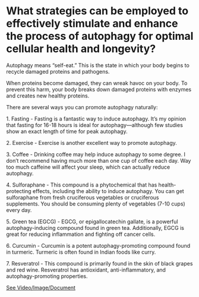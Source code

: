 # What strategies can be employed to effectively stimulate and enhance the process of autophagy for optimal cellular health and longevity?

Autophagy means “self-eat.” This is the state in which your body begins to recycle damaged proteins and pathogens.

When proteins become damaged, they can wreak havoc on your body. To prevent this harm, your body breaks down damaged proteins with enzymes and creates new healthy proteins.

There are several ways you can promote autophagy naturally:

1\. Fasting - Fasting is a fantastic way to induce autophagy. It’s my opinion that fasting for 16-18 hours is ideal for autophagy—although few studies show an exact length of time for peak autophagy.

2\. Exercise - Exercise is another excellent way to promote autophagy.

3\. Coffee - Drinking coffee may help induce autophagy to some degree. I don’t recommend having much more than one cup of coffee each day. Way too much caffeine will affect your sleep, which can actually reduce autophagy.

4\. Sulforaphane - This compound is a phytochemical that has health-protecting effects, including the ability to induce autophagy. You can get sulforaphane from fresh cruciferous vegetables or cruciferous supplements. You should be consuming plenty of vegetables (7-10 cups) every day.

5\. Green tea (EGCG) - EGCG, or epigallocatechin gallate, is a powerful autophagy-inducing compound found in green tea. Additionally, EGCG is great for reducing inflammation and fighting off cancer cells.

6\. Curcumin - Curcumin is a potent autophagy-promoting compound found in turmeric. Turmeric is often found in Indian foods like curry.

7\. Resveratrol - This compound is primarily found in the skin of black grapes and red wine. Resveratrol has antioxidant, anti-inflammatory, and autophagy-promoting properties.

 [See Video/Image/Document](https://hls-player.drberg.com/asset?path=migrated-assets/enhance-autophagy-with-coffee-and-herbs)